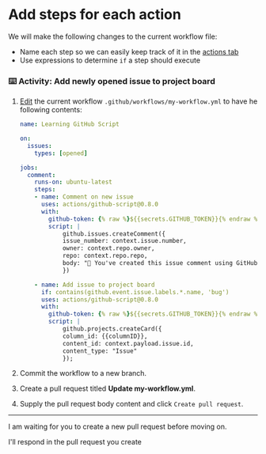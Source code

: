 # Add steps for each action

We will make the following changes to the current workflow file:

- Name each step so we can easily keep track of it in the [actions tab]({{actionTab}})
- Use expressions to determine `if` a step should execute

### :keyboard: Activity: Add newly opened issue to project board

1. [Edit]({{quicklink}}) the current workflow `.github/workflows/my-workflow.yml` to have he following contents:

   ```yaml
   name: Learning GitHub Script

   on:
     issues:
       types: [opened]

   jobs:
     comment:
       runs-on: ubuntu-latest
       steps:
       - name: Comment on new issue
         uses: actions/github-script@0.8.0
         with:
           github-token: {% raw %}${{secrets.GITHUB_TOKEN}}{% endraw %}
           script: |
               github.issues.createComment({
               issue_number: context.issue.number,
               owner: context.repo.owner,
               repo: context.repo.repo,
               body: "🎉 You've created this issue comment using GitHub Script!!!"
               })

       - name: Add issue to project board
         if: contains(github.event.issue.labels.*.name, 'bug')
         uses: actions/github-script@0.8.0
         with:
           github-token: {% raw %}${{secrets.GITHUB_TOKEN}}{% endraw %}
           script: |
               github.projects.createCard({
               column_id: {{columnID}},
               content_id: context.payload.issue.id,
               content_type: "Issue"
               });

   ```

2. Commit the workflow to a new branch.
3. Create a pull request titled **Update my-workflow.yml**.
4. Supply the pull request body content and click `Create pull request`.

---

I am waiting for you to create a new pull request before moving on.

I'll respond in the pull request you create
